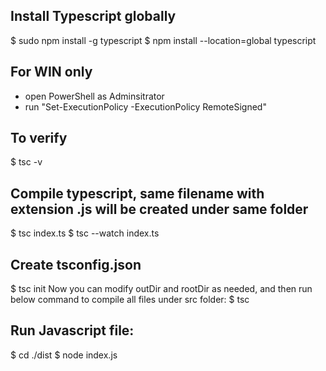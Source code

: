## Install Typescript globally

$ sudo npm install -g typescript
$ npm install --location=global typescript

## For WIN only

- open PowerShell as Adminsitrator
- run "Set-ExecutionPolicy -ExecutionPolicy RemoteSigned"

## To verify

$ tsc -v

## Compile typescript, same filename with extension .js will be created under same folder

$ tsc index.ts
$ tsc --watch index.ts

## Create tsconfig.json

$ tsc init
Now you can modify outDir and rootDir as needed, and then run below command to compile all files under src folder:
$ tsc

## Run Javascript file:

$ cd ./dist
$ node index.js
